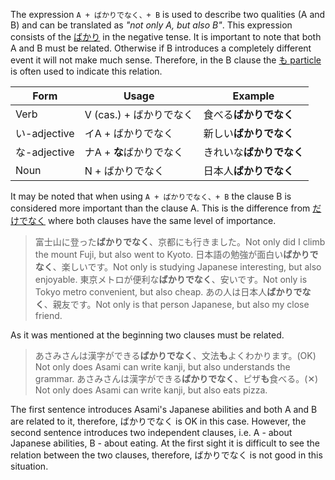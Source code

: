 The expression `A + ばかりでなく、+ B` is used to describe two qualities (A and B) and can be translated as *"not only A, but also B"*. This expression consists of the [ばかり](57) in the negative tense.
It is important to note that both A and B must be related. Otherwise if B introduces a completely different event it will not make much sense. Therefore, in the B clause the [も particle](172) is often used to indicate this relation.

|Form|Usage|Example|
|-|-|-|
|Verb|V (cas.) + ばかりでなく|食べる**ばかりでなく**|
|い-adjective|イA + ばかりでなく|新しい**ばかりでなく**|
|な-adjective|ナA + **な**ばかりでなく|きれいな**ばかりでなく**|
|Noun|N + ばかりでなく|日本人**ばかりでなく**|

It may be noted that when using `A + ばかりでなく、+ B` the clause B is considered more important than the clause A. This is the difference from [だけでなく](262) where both clauses have the same level of importance.

>富士山に登った**ばかりでなく**、京都にも行きました。Not only did I climb the mount Fuji, but also went to Kyoto.
>日本語の勉強が面白い**ばかりでなく**、楽しいです。Not only is studying Japanese interesting, but also enjoyable.
>東京メトロが便利な**ばかりでなく**、安いです。Not only is Tokyo metro convenient, but also cheap.
>あの人は日本人**ばかりでなく**、親友です。Not only is that person Japanese, but also my close friend.

As it was mentioned at the beginning two clauses must be related.
>あさみさんは漢字ができる**ばかりでなく**、文法**も**よくわかります。(OK) Not only does Asami can write kanji, but also understands the grammar.
>あさみさんは漢字ができる**ばかりでなく**、ピザ**も**食べる。(✕) Not only does Asami can write kanji, but also eats pizza.

The first sentence introduces Asami's Japanese abilities and both A and B are related to it, therefore, ばかりでなく is OK in this case.
However, the second sentence introduces two independent clauses, i.e. A - about Japanese abilities, B - about eating. At the first sight it is difficult to see the relation between the two clauses, therefore, ばかりでなく is not good in this situation.
